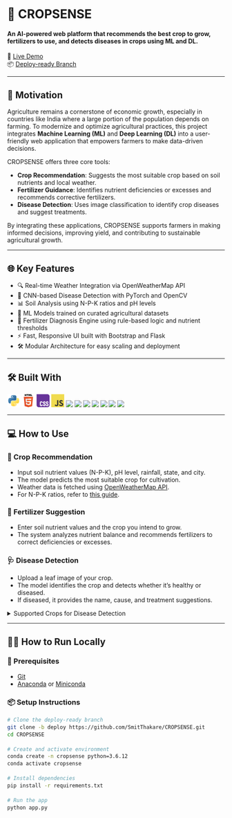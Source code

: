 # 🌾 CROPSENSE  
#### An AI-powered web platform that recommends the best crop to grow, fertilizers to use, and detects diseases in crops using ML and DL.

🔗 [Live Demo](https://crop-recommendation-zweq.onrender.com/)  
📦 [Deploy-ready Branch](https://github.com/SmitThakare/CROPSENSE/tree/deploy)

---

## 💪 Motivation

Agriculture remains a cornerstone of economic growth, especially in countries like India where a large portion of the population depends on farming. To modernize and optimize agricultural practices, this project integrates **Machine Learning (ML)** and **Deep Learning (DL)** into a user-friendly web application that empowers farmers to make data-driven decisions.

CROPSENSE offers three core tools:
- **Crop Recommendation**: Suggests the most suitable crop based on soil nutrients and local weather.
- **Fertilizer Guidance**: Identifies nutrient deficiencies or excesses and recommends corrective fertilizers.
- **Disease Detection**: Uses image classification to identify crop diseases and suggest treatments.

By integrating these applications, CROPSENSE supports farmers in making informed decisions, improving yield, and contributing to sustainable agricultural growth.

---

## 🌐 Key Features

- 🔍 Real-time Weather Integration via OpenWeatherMap API  
- 📸 CNN-based Disease Detection with PyTorch and OpenCV  
- 📊 Soil Analysis using N-P-K ratios and pH levels  
- 🧠 ML Models trained on curated agricultural datasets  
- 🧪 Fertilizer Diagnosis Engine using rule-based logic and nutrient thresholds  
- ⚡ Fast, Responsive UI built with Bootstrap and Flask  
- 🛠️ Modular Architecture for easy scaling and deployment

---

## 🛠️ Built With

<code><img height="30" src="https://raw.githubusercontent.com/github/explore/main/topics/python/python.png"></code>
<code><img height="30" src="https://raw.githubusercontent.com/github/explore/main/topics/html/html.png"></code>
<code><img height="30" src="https://raw.githubusercontent.com/github/explore/main/topics/css/css.png"></code>
<code><img height="30" src="https://raw.githubusercontent.com/github/explore/main/topics/javascript/javascript.png"></code>
<code><img height="30" src="https://github.com/tomchen/stack-icons/raw/master/logos/bootstrap.svg"></code>
<code><img height="30" src="https://symbols.getvecta.com/stencil_80/56_flask.3a79b5a056.jpg"></code>
<code><img height="30" src="https://raw.githubusercontent.com/numpy/numpy/main/branding/icons/numpylogo.svg"></code>
<code><img height="30" src="https://raw.githubusercontent.com/pandas-dev/pandas/main/web/pandas/static/img/pandas.svg"></code>
<code><img height="30" src="https://matplotlib.org/_static/logo2.svg"></code>
<code><img height="30" src="https://upload.wikimedia.org/wikipedia/commons/0/05/Scikit_learn_logo_small.svg"></code>
<code><img height="30" src="https://pytorch.org/assets/images/pytorch-logo.png"></code>

---

## 💻 How to Use

### 🌱 Crop Recommendation
- Input soil nutrient values (N-P-K), pH level, rainfall, state, and city.
- The model predicts the most suitable crop for cultivation.
- Weather data is fetched using [OpenWeatherMap API](https://openweathermap.org/).
- For N-P-K ratios, refer to [this guide](https://www.gardeningknowhow.com/garden-how-to/soil-fertilizers/fertilizer-numbers-npk.htm).

### 🧪 Fertilizer Suggestion
- Enter soil nutrient values and the crop you intend to grow.
- The system analyzes nutrient balance and recommends fertilizers to correct deficiencies or excesses.

### 🩺 Disease Detection
- Upload a leaf image of your crop.
- The model identifies the crop and detects whether it’s healthy or diseased.
- If diseased, it provides the name, cause, and treatment suggestions.

<details>
  <summary>Supported Crops for Disease Detection</summary>

- Apple  
- Blueberry  
- Cherry  
- Corn  
- Grape  
- Pepper  
- Orange  
- Peach  
- Potato  
- Soybean  
- Strawberry  
- Tomato  
- Squash  
- Raspberry  

</details>

---

## 🧑‍💻 How to Run Locally

### 🔧 Prerequisites
- [Git](https://git-scm.com/download)
- [Anaconda](https://www.anaconda.com/) or [Miniconda](https://docs.conda.io/en/latest/miniconda.html)

### 📦 Setup Instructions

```bash
# Clone the deploy-ready branch
git clone -b deploy https://github.com/SmitThakare/CROPSENSE.git
cd CROPSENSE

# Create and activate environment
conda create -n cropsense python=3.6.12
conda activate cropsense

# Install dependencies
pip install -r requirements.txt

# Run the app
python app.py
